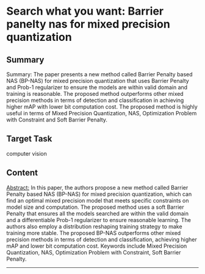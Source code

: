 # Search what you want: Barrier panelty nas for mixed precision quantization

## Summary

Summary: The paper presents a new method called Barrier Penalty based NAS (BP-NAS) for mixed precision quantization that uses Barrier Penalty and Prob-1 regularizer to ensure the models are within valid domain and training is reasonable. The proposed method outperforms other mixed precision methods in terms of detection and classification in achieving higher mAP with lower bit computation cost. The proposed method is highly useful in terms of Mixed Precision Quantization, NAS, Optimization Problem with Constraint and Soft Barrier Penalty.


## Target Task

computer vision

## Content

<Abstract:>
In this paper, the authors propose a new method called Barrier Penalty based NAS (BP-NAS) for mixed precision quantization, which can find an optimal mixed precision model that meets specific constraints on model size and computation. The proposed method uses a soft Barrier Penalty that ensures all the models searched are within the valid domain and a differentiable Prob-1 regularizer to ensure reasonable learning. The authors also employ a distribution reshaping training strategy to make training more stable. The proposed BP-NAS outperforms other mixed precision methods in terms of detection and classification, achieving higher mAP and lower bit computation cost. Keywords include Mixed Precision Quantization, NAS, Optimization Problem with Constraint, Soft Barrier Penalty.



---

